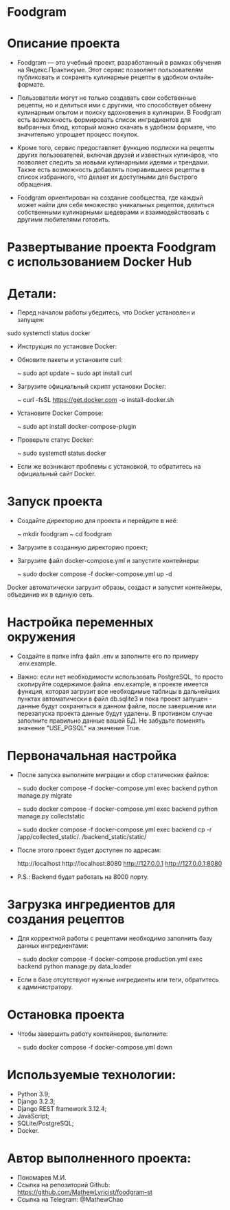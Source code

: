 # Foodgram

# Описание проекта

- Foodgram — это учебный проект, разработанный в рамках обучения на Яндекс.Практикуме. Этот сервис позволяет пользователям публиковать и сохранять кулинарные рецепты в удобном онлайн-формате. 

- Пользователи могут не только создавать свои собственные рецепты, но и делиться ими с другими, что способствует обмену кулинарным опытом и поиску вдохновения в кулинарии. В Foodgram есть возможность формировать список ингредиентов для выбранных блюд, который можно скачать в удобном формате, что значительно упрощает процесс покупок.

- Кроме того, сервис предоставляет функцию подписки на рецепты других пользователей, включая друзей и известных кулинаров, что позволяет следить за новыми кулинарными идеями и трендами. Также есть возможность добавлять понравившиеся рецепты в список избранного, что делает их доступными для быстрого обращения.

- Foodgram ориентирован на создание сообщества, где каждый может найти для себя множество уникальных рецептов, делиться собственными кулинарными шедеврами и взаимодействовать с другими любителями готовить. 

# Развертывание проекта Foodgram с использованием Docker Hub
# Детали:
- Перед началом работы убедитесь, что Docker установлен и запущен:

sudo systemctl status docker

- Инструкция по установке Docker:

- Обновите пакеты и установите curl:

    ~ sudo apt update
    ~ sudo apt install curl

- Загрузите официальный скрипт установки Docker:

    ~ curl -fsSL https://get.docker.com -o install-docker.sh

- Установите Docker Compose:

    ~ sudo apt install docker-compose-plugin

- Проверьте статус Docker:

    ~ sudo systemctl status docker

- Если же возникают проблемы с установкой, то обратитесь на официальный сайт Docker.

# Запуск проекта

- Создайте директорию для проекта и перейдите в неё:

    ~ mkdir foodgram
    ~ cd foodgram

- Загрузите в созданную директорию проект;

- Загрузите файл docker-compose.yml и запустите контейнеры:

    ~ sudo docker compose -f docker-compose.yml up -d

Docker автоматически загрузит образы, создаст и запустит контейнеры, объединив их в единую сеть.

# Настройка переменных окружения

- Создайте в папке infra файл .env и заполните его по примеру .env.example.

- Важно: если нет необходимости использовать PostgreSQL, то просто скопируйте содержимое файла .env.example, в проекте имеется функция, которая загрузит все необходимые таблицы в дальнейших пунктах автоматически в файл db.sqlite3 и пока проект запущен - данные будут сохраняться в данном файле, после завершения или перезапуска проекта данные будут удалены. 
В противном случае заполните правильно данные вашей БД. Не забудьте поменять значение "USE_PGSQL" на значение True.

# Первоначальная настройка

- После запуска выполните миграции и сбор статических файлов:

    ~ sudo docker compose -f docker-compose.yml exec backend python manage.py migrate

    ~ sudo docker compose -f docker-compose.yml exec backend python manage.py collectstatic

    ~ sudo docker compose -f docker-compose.yml exec backend cp -r /app/collected_static/. /backend_static/static/

- После этого проект будет доступен по адресам:

    http://localhost
    http://localhost:8080
    http://127.0.0.1
    http://127.0.0.1:8080

- P.S.: Backend будет работать на 8000 порту.

# Загрузка ингредиентов для создания рецептов

- Для корректной работы с рецептами необходимо заполнить базу данных ингредиентами:

    ~ sudo docker compose -f docker-compose.production.yml exec backend python manage.py data_loader

- Если в базе отсутствуют нужные ингредиенты или теги, обратитесь к администратору.

# Остановка проекта

- Чтобы завершить работу контейнеров, выполните:

    ~ sudo docker compose -f docker-compose.yml down

# Используемые технологии:

- Python 3.9;
- Django 3.2.3;
- Django REST framework 3.12.4;
- JavaScript;
- SQLite/PostgreSQL;
- Docker.

# Автор выполненного проекта:

- Пономарев М.И.
- Ссылка на репозиторий Github: https://github.com/MathewLyricist/foodgram-st
- Ссылка на Telegram: @MathewChao
